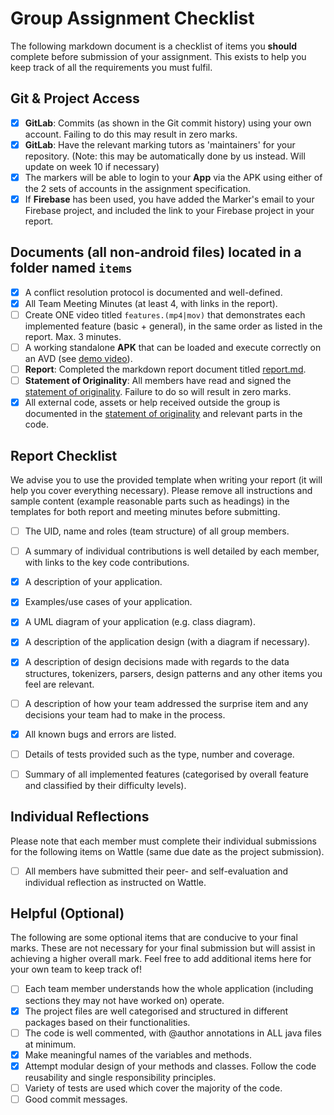 # Group Assignment Checklist
The following markdown document is a checklist of items you **should** complete before submission of your assignment. This exists to help you keep track of all the requirements you must fulfil.

## Git & Project Access
- [X] **GitLab**: Commits (as shown in the Git commit history) using your own account. Failing to do this may result in zero marks.
- [X] **GitLab**: Have the relevant marking tutors as 'maintainers' for your repository. (Note: this may be automatically done by us instead. Will update on week 10 if necessary)
- [X] The markers will be able to login to your **App** via the APK using either of the 2 sets of accounts in the assignment specification.
- [X] If **Firebase** has been used, you have added the Marker's email to your Firebase project, and included the link to your Firebase project in your report.

## Documents (all non-android files) located in a folder named `items`
- [X] A conflict resolution protocol is documented and well-defined.
- [X] All Team Meeting Minutes (at least 4, with links in the report). 
- [ ] Create ONE video titled  `features.(mp4|mov)` that demonstrates each implemented feature (basic + general), in the same order as listed in the report. Max. 3 minutes.
- [ ] A working standalone **APK** that can be loaded and execute correctly on an AVD (see [demo video](media/_examples/COMP2100APKGenerationGroupAssignment.mp4)).
- [ ] **Report**: Completed the markdown report document titled [report.md](report.md).
- [ ] **Statement of Originality**: All members have read and signed the [statement of originality](statement-of-originality.yml). Failure to do so will result in zero marks.
- [X] All external code, assets or help received outside the group is documented in the [statement of originality](statement-of-originality.yml) and relevant parts in the code.

## Report Checklist
We advise you to use the provided template when writing your report (it will help you cover everything necessary).
Please remove all instructions and sample content (example reasonable parts such as headings) 
in the templates for both report and meeting minutes before submitting.
- [ ] The UID, name and roles (team structure) of all group members.
- [ ] A summary of individual contributions is well detailed by each member, with links to the key code contributions.
- [X] A description of your application.
- [X] Examples/use cases of your application.
- [X] A UML diagram of your application (e.g. class diagram).
- [X] A description of the application design (with a diagram if necessary).
- [X] A description of design decisions made with regards to the data structures, tokenizers, parsers, design patterns and any other items you feel are relevant.
- [ ] A description of how your team addressed the surprise item and any decisions your team had to make in the process.
- [X] All known bugs and errors are listed.
- [ ] Details of tests provided such as the type, number and coverage.
- [ ] Summary of all implemented features (categorised by overall feature and classified by their difficulty levels).


## Individual Reflections
Please note that each member must complete their individual submissions for the following items on Wattle (same due date as the project submission).
- [ ] All members have submitted their peer- and self-evaluation and individual reflection as instructed on Wattle.

## Helpful (Optional)
The following are some optional items that are conducive to your final marks. These are not necessary for your final submission but will assist in achieving a higher overall mark. Feel free to add additional items here for your own team to keep track of!
- [ ] Each team member understands how the whole application (including sections they may not have worked on) operate.
- [X] The project files are well categorised and structured in different packages based on their functionalities.
- [ ] The code is well commented, with @author annotations in ALL java files at minimum.
- [X] Make meaningful names of the variables and methods.
- [X] Attempt modular design of your methods and classes. Follow the code reusability and single responsibility principles.
- [ ] Variety of tests are used which cover the majority of the code.
- [ ] Good commit messages.
